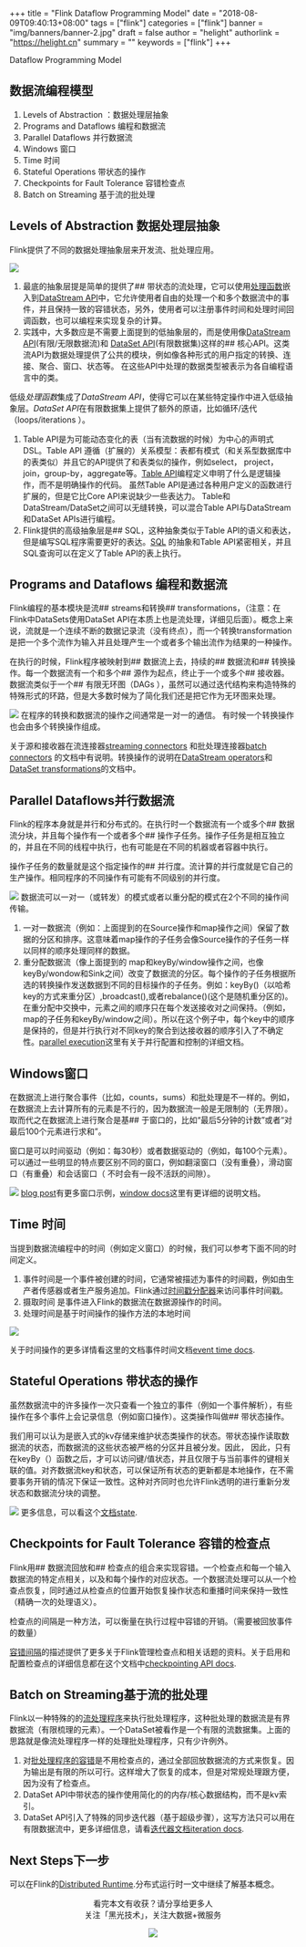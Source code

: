+++
title = "Flink Dataflow Programming Model"
date = "2018-08-09T09:40:13+08:00"
tags = ["flink"]
categories = ["flink"]
banner = "img/banners/banner-2.jpg"
draft = false
author = "helight"
authorlink = "https://helight.cn"
summary = ""
keywords = ["flink"]
+++

Dataflow Programming Model

## 数据流编程模型

1. Levels of Abstraction ：数据处理层抽象
1. Programs and Dataflows  编程和数据流
1. Parallel Dataflows 并行数据流
1. Windows 窗口
1. Time 时间
1. Stateful Operations 带状态的操作
1. Checkpoints for Fault Tolerance 容错检查点
1. Batch on Streaming 基于流的批处理
<!--more-->

## Levels of Abstraction 数据处理层抽象

Flink提供了不同的数据处理抽象层来开发流、批处理应用。

![](../../imgs/2018/08/1.png)

1. 最底的抽象层提是简单的提供了## 带状态的流处理，它可以使用[处理函数](https://ci.apache.org/projects/flink/flink-docs-release-1.7/dev/stream/operators/process_function.html)嵌入到[DataStream API](https://ci.apache.org/projects/flink/flink-docs-release-1.7/dev/datastream_api.html)中，它允许使用者自由的处理一个和多个数据流中的事件，并且保持一致的容错状态，另外，使用者可以注册事件时间和处理时间回调函数，也可以编程来实现复杂的计算。
2. 实践中，大多数应是不需要上面提到的低抽象层的，而是使用像[DataStream API](https://ci.apache.org/projects/flink/flink-docs-release-1.7/dev/datastream_api.html)(有限/无限数据流)和 [DataSet API](https://ci.apache.org/projects/flink/flink-docs-release-1.7/dev/batch/index.html)(有限数据集)这样的## 核心API。这类流API为数据处理提供了公共的模块，例如像各种形式的用户指定的转换、连接、聚合、窗口、状态等。 在这些API中处理的数据类型被表示为各自编程语言中的类。


低级<em>处理函数</em>集成了<em>DataStream API</em>，使得它可以在某些特定操作中进入低级抽象层。<em>DataSet API</em>在有限数据集上提供了额外的原语，比如循环/迭代（loops/iterations ）。


1. Table API是为可能动态变化的表（当有流数据的时候）为中心的声明式DSL。Table API 遵循（扩展的）关系模型：表都有模式（和关系型数据库中的表类似）并且它的API提供了和表类似的操作，例如select， project，join，group-by，aggregate等。[Table API](https://ci.apache.org/projects/flink/flink-docs-release-1.7/dev/table_api.html)编程定义申明了什么是逻辑操作，而不是明确操作的代码。 虽然Table API是通过各种用户定义的函数进行扩展的，但是它比Core API来说缺少一些表达力。
Table和DataStream/DataSet之间可以无缝转换，可以混合Table API与DataStream和DataSet APIs进行编程。
1. Flink提供的高级抽象层是## SQL，这种抽象类似于Table API的语义和表达，但是编写SQL程序需要更好的表达。[SQL](https://ci.apache.org/projects/flink/flink-docs-release-1.7/dev/table_api.html#sql) 的抽象和Table API紧密相关，并且SQL查询可以在定义了Table API的表上执行。

## Programs and Dataflows 编程和数据流

Flink编程的基本模块是流## streams和转换## transformations，（注意：在Flink中DataSets使用DataSet API在本质上也是流处理，详细见后面）。概念上来说，流就是一个连续不断的数据记录流（没有终点），而一个转换transformation是把一个多个流作为输入并且处理产生一个或者多个输出流作为结果的一种操作。

在执行的时候，Flink程序被映射到## 数据流上去，持续的## 数据流和## 转换操作。每一个数据流有一个和多个## 源作为起点，终止于一个或多个## 接收器。数据流类似于一个## 有限无环图（DAGs ），虽然可以通过迭代结构来构造特殊的特殊形式的环路，但是大多数时候为了简化我们还是把它作为无环图来处理。

![](../../imgs/2018/08/2.png)
在程序的转换和数据流的操作之间通常是一对一的通信。 有时候一个转换操作也会由多个转换操作组成。

关于源和接收器在流连接器<a href="https://ci.apache.org/projects/flink/flink-docs-release-1.7/dev/connectors/index.html">streaming connectors</a> 和批处理连接器<a href="https://ci.apache.org/projects/flink/flink-docs-release-1.7/dev/batch/connectors.html">batch connectors</a> 的文档中有说明。转换操作的说明在<a href="https://ci.apache.org/projects/flink/flink-docs-release-1.7/dev/stream/operators/index.html">DataStream operators</a>和<a href="https://ci.apache.org/projects/flink/flink-docs-release-1.7/dev/batch/dataset_transformations.html">DataSet transformations</a>的文档中。

## Parallel Dataflows并行数据流

Flink的程序本身就是并行和分布式的。在执行时一个数据流有一个或多个## 数据流分块，并且每个操作有一个或者多个## 操作子任务。操作子任务是相互独立的，并且在不同的线程中执行，也有可能是在不同的机器或者容器中执行。

操作子任务的数量就是这个指定操作的## 并行度。流计算的并行度就是它自己的生产操作。相同程序的不同操作有可能有不同级别的并行度。

![](../../imgs/2018/08/3.png)
数据流可以一对一（或转发）的模式或者以重分配的模式在2个不同的操作间传输。


1. 一对一数据流（例如：上面提到的在Source操作和map操作之间）保留了数据的分区和排序。这意味着map操作的子任务会像Source操作的子任务一样以同样的顺序处理同样的数据。
2. 重分配数据流（像上面提到的 map和keyBy/window操作之间，也像keyBy/wondow和Sink之间）改变了数据流的分区。每个操作的子任务根据所选的转换操作发送数据到不同的目标操作的子任务。例如：keyBy()（以哈希key的方式来重分区）,broadcast(),或者rebalance()(这个是随机重分区的)。在重分配中交换中，元素之间的顺序只在每个发送接收对之间保持。（例如，map的子任务和keyBy/window之间）。所以在这个例子中，每个key中的顺序是保持的，但是并行执行对不同key的聚合到达接收器的顺序引入了不确定性。[parallel execution](https://ci.apache.org/projects/flink/flink-docs-release-1.7/dev/parallel.html)这里有关于并行配置和控制的详细文档。


## Windows窗口

在数据流上进行聚合事件（比如，counts，sums）和批处理是不一样的。例如，在数据流上去计算所有的元素是不行的，因为数据流一般是无限制的（无界限）。取而代之在数据流上进行聚合是基## 于窗口的，比如“最后5分钟的计数”或者“对最后100个元素进行求和”。

窗口是可以时间驱动（例如：每30秒）或者数据驱动的（例如，每100个元素）。可以通过一些明显的特点要区别不同的窗口，例如翻滚窗口（没有重叠），滑动窗口（有重叠）和会话窗口（ 不时会有一段不活跃的间隙）。

![](../../imgs/2018/08/4.png)
<a href="https://flink.apache.org/news/2015/12/04/Introducing-windows.html">blog post</a>有更多窗口示例，<a href="https://ci.apache.org/projects/flink/flink-docs-release-1.7/dev/stream/operators/windows.html">window docs</a>这里有更详细的说明文档。

## Time 时间

当提到数据流编程中的时间（例如定义窗口）的时候，我们可以参考下面不同的时间定义。


1. 事件时间是一个事件被创建的时间，它通常被描述为事件的时间戳，例如由生产者传感器或者生产服务追加。Flink通过<a href="https://ci.apache.org/projects/flink/flink-docs-release-1.7/dev/event_timestamps_watermarks.html">时间戳分配器</a>来访问事件时间戳。
2. 摄取时间 是事件进入Flink的数据流在数据源操作的时间。
3. 处理时间是基于时间操作的操作方法的本地时间

![](../../imgs/2018/08/5.png)

关于时间操作的更多详情看这里的文档事件时间文档[event time docs](https://ci.apache.org/projects/flink/flink-docs-release-1.7/dev/event_time.html).

## Stateful Operations 带状态的操作

虽然数据流中的许多操作一次只查看一个独立的事件（例如一个事件解析），有些操作在多个事件上会记录信息（例如窗口操作）。这类操作叫做## 带状态操作。

我们用可以认为是嵌入式的kv存储来维护状态类操作的状态。带状态操作读取数据流的状态，而数据流的这些状态被严格的分区并且被分发。因此， 因此，只有在keyBy（）函数之后，才可以访问键/值状态，并且仅限于与当前事件的键相关联的值。对齐数据流key和状态，可以保证所有状态的更新都是本地操作，在不需要事务开销的情况下保证一致性。这种对齐同时也允许Flink透明的进行重新分发状态和数据流分块的调整。

![](../../imgs/2018/08/6.png)
更多信息，可以看这个[文档state](https://ci.apache.org/projects/flink/flink-docs-release-1.7/dev/stream/state/index.html).

## Checkpoints for Fault Tolerance 容错的检查点

Flink用## 数据流回放和## 检查点的组合来实现容错。一个检查点和每一个输入数据流的特定点相关，以及和每个操作的对应状态。一个数据流处理可以从一个检查点恢复，同时通过从检查点的位置开始恢复操作状态和重播时间来保持一致性（精确一次的处理语义）。

检查点的间隔是一种方法，可以衡量在执行过程中容错的开销。（需要被回放事件的数量）

<a href="https://ci.apache.org/projects/flink/flink-docs-release-1.7/internals/stream_checkpointing.html">容错间隔</a>的描述提供了更多关于Flink管理检查点和相关话题的资料。关于启用和配置检查点的详细信息都在这个文档中<a href="https://ci.apache.org/projects/flink/flink-docs-release-1.7/dev/stream/state/checkpointing.html">checkpointing API docs</a>.

## Batch on Streaming基于流的批处理

Flink以一种特殊的的<a href="https://ci.apache.org/projects/flink/flink-docs-release-1.7/dev/batch/index.html">流处理程序</a>来执行批处理程序，这种批处理的数据流是有界数据流（有限梳理的元素）。一个DataSet被看作是一个有限的流数据集。上面的思路就是像流处理程序一样的处理批处理程序，只有少许例外。


1. 对<a href="https://ci.apache.org/projects/flink/flink-docs-release-1.7/dev/batch/fault_tolerance.html">批处理程序的容错</a>是不用检查点的，通过全部回放数据流的方式来恢复。因为输出是有限的所以可行。这样增大了恢复的成本，但是对常规处理跟方便，因为没有了检查点。
1. DataSet API中带状态的操作使用简化的的内存/核心数据结构，而不是kv索引。
1. DataSet API引入了特殊的同步迭代器（基于超级步骤），这写方法只可以用在有限数据流中，更多详细信息，请看<a href="https://ci.apache.org/projects/flink/flink-docs-release-1.7/dev/batch/iterations.html">迭代器文档iteration docs</a>.


## Next Steps下一步

可以在Flink的<a href="https://ci.apache.org/projects/flink/flink-docs-release-1.7/concepts/runtime.html">Distributed Runtime</a>.分布式运行时一文中继续了解基本概念。

<center> 
看完本文有收获？请分享给更多人 <br> 关注「黑光技术」，关注大数据+微服务 <br> 

![](/img/qrcode_helight_tech.jpg) 
</center>

